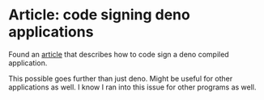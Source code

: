 # Article: code signing deno applications

Found an [article] that describes how to code sign a deno compiled application.

This possible goes further than just deno. Might be useful for other applications as well. I know I ran into this issue for other programs as well.

[article]: https://docs.deno.com/runtime/reference/cli/compiler/#macos